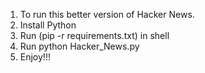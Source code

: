 1. To run this better version of Hacker News.
2. Install Python 
3. Run (pip -r requirements.txt) in shell
4. Run python Hacker_News.py 
5. Enjoy!!!
